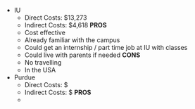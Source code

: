 - IU
	- Direct Costs: $13,273
	- Indirect Costs: $4,618
	**PROS**
	- Cost effective
	- Already familiar with the campus
	- Could get an internship / part time job at IU with classes
	- Could live with parents if needed
	**CONS**
	- No travelling
	- In the USA
- Purdue
	- Direct Costs: $
	- Indirect Costs: $
	**PROS**
	- 